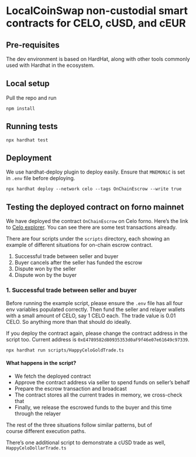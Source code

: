 # LocalCoinSwap non-custodial smart contracts for CELO, cUSD, and cEUR

## Pre-requisites

The dev environment is based on HardHat, along with other tools commonly used with Hardhat in the ecosystem.

## Local setup

Pull the repo and run

```
npm install
```

## Running tests

```
npx hardhat test
```

## Deployment

We use hardhat-deploy plugin to deploy easily. Ensure that `MNEMONiC` is set in `.env` file before deploying.

```
npx hardhat deploy --network celo --tags OnChainEscrow --write true
```

## Testing the deployed contract on forno mainnet

We have deployed the contract `OnChainEscrow` on Celo forno. Here’s the link to [Celo explorer](https://explorer.celo.org/address/0xE4789582d80935353d0aF9f46e07e61649c97339/transactions). You can see there are some test transactions already.

There are four scripts under the `scripts` directory, each showing an example of different situations for on-chain escrow contract.

 1. Successful trade between seller and buyer
 2. Buyer cancels after the seller has funded the escrow
 3. Dispute won by the seller
 4. Dispute won by the buyer

### 1. Successful trade between seller and buyer

Before running the example script, please ensure the `.env` file has all four env variables populated correctly. Then fund the seller and relayer wallets with a small amount of CELO, say 1 CELO each. The trade value is 0.01 CELO. So anything more than that should do ideally.

If you deploy the contract again, please change the contract address in the script too. Current address is `0xE4789582d80935353d0aF9f46e07e61649c97339`.

```
npx hardhat run scripts/HappyCeloGoldTrade.ts
```

#### What happens in the script?


 - We fetch the deployed contract
 - Approve the contract address via seller to spend funds on seller’s behalf
 - Prepare the escrow transaction and broadcast
 - The contract stores all the current trades in memory, we cross-check that
 - Finally, we release the escrowed funds to the buyer and this time through the relayer

The rest of the three situations follow similar patterns, but of course different execution paths.

There’s one additional script to demonstrate a cUSD trade as well, `HappyCeloDollarTrade.ts`
